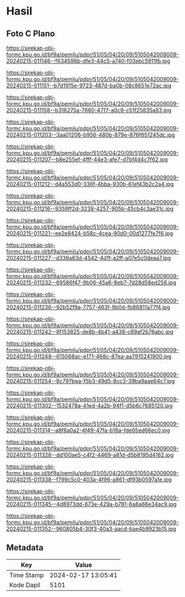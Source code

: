 # Hasil

## Foto C Plano

https://sirekap-obj-formc.kpu.go.id/bf9a/pemilu/pdpr/51/05/04/20/09/5105042009009-20240215-011146--f634598b-dfe3-44c5-a740-f03ebc5911fb.jpg

https://sirekap-obj-formc.kpu.go.id/bf9a/pemilu/pdpr/51/05/04/20/09/5105042009009-20240215-011151--b7d1915e-9723-487d-ba0b-08c8651e72ac.jpg

https://sirekap-obj-formc.kpu.go.id/bf9a/pemilu/pdpr/51/05/04/20/09/5105042009009-20240215-011158--b316275a-7660-4717-a0c9-c51f25835a83.jpg

https://sirekap-obj-formc.kpu.go.id/bf9a/pemilu/pdpr/51/05/04/20/09/5105042009009-20240215-011203--3aa01206-b956-480b-879e-876f651245dc.jpg

https://sirekap-obj-formc.kpu.go.id/bf9a/pemilu/pdpr/51/05/04/20/09/5105042009009-20240215-011207--b8e255ef-4fff-44e3-afe7-d7bf4d4c7f62.jpg

https://sirekap-obj-formc.kpu.go.id/bf9a/pemilu/pdpr/51/05/04/20/09/5105042009009-20240215-011212--d4a553d0-336f-4bba-930b-61ef43b2c2a4.jpg

https://sirekap-obj-formc.kpu.go.id/bf9a/pemilu/pdpr/51/05/04/20/09/5105042009009-20240215-011216--9359ff2d-3238-4257-905b-45cb4c3ae31c.jpg

https://sirekap-obj-formc.kpu.go.id/bf9a/pemilu/pdpr/51/05/04/20/09/5105042009009-20240215-011221--ee2e8424-b58c-4cea-90d0-00d1277fe7f6.jpg

https://sirekap-obj-formc.kpu.go.id/bf9a/pemilu/pdpr/51/05/04/20/09/5105042009009-20240215-011227--d338a63d-4542-4d1f-a2ff-a07e5c0deaa7.jpg

https://sirekap-obj-formc.kpu.go.id/bf9a/pemilu/pdpr/51/05/04/20/09/5105042009009-20240215-011232--69586f47-9b06-45a6-8eb7-7d28d58ed256.jpg

https://sirekap-obj-formc.kpu.go.id/bf9a/pemilu/pdpr/51/05/04/20/09/5105042009009-20240215-011236--92b52f9a-7757-463f-9b0d-fb86811a77f4.jpg

https://sirekap-obj-formc.kpu.go.id/bf9a/pemilu/pdpr/51/05/04/20/09/5105042009009-20240215-011242--8f153825-de8b-4b41-a438-c89af2b76abc.jpg

https://sirekap-obj-formc.kpu.go.id/bf9a/pemilu/pdpr/51/05/04/20/09/5105042009009-20240215-011248--615068ac-e171-468c-87ea-aa7915241900.jpg

https://sirekap-obj-formc.kpu.go.id/bf9a/pemilu/pdpr/51/05/04/20/09/5105042009009-20240215-011254--8c797bea-f5b3-49d5-8cc3-39ba9aae64c7.jpg

https://sirekap-obj-formc.kpu.go.id/bf9a/pemilu/pdpr/51/05/04/20/09/5105042009009-20240215-011302--1532478a-41ed-4a2b-94f1-d5b6c7685120.jpg

https://sirekap-obj-formc.kpu.go.id/bf9a/pemilu/pdpr/51/05/04/20/09/5105042009009-20240215-011314--a8f8a0a2-4f49-47fa-b18a-fde65ed66ec0.jpg

https://sirekap-obj-formc.kpu.go.id/bf9a/pemilu/pdpr/51/05/04/20/09/5105042009009-20240215-011328--dd100ae5-c4f2-4469-a81d-d5b8195d4162.jpg

https://sirekap-obj-formc.kpu.go.id/bf9a/pemilu/pdpr/51/05/04/20/09/5105042009009-20240215-011338--f799c5c0-403a-4f96-a861-df93b0597a1e.jpg

https://sirekap-obj-formc.kpu.go.id/bf9a/pemilu/pdpr/51/05/04/20/09/5105042009009-20240215-011345--4d8973dd-873e-429a-b781-6a8a66e34ac9.jpg

https://sirekap-obj-formc.kpu.go.id/bf9a/pemilu/pdpr/51/05/04/20/09/5105042009009-20240215-011352--960805b4-30f3-40a3-aacd-bae4b9923b15.jpg


## Metadata

| Key        | Value               |
| ---------- | ------------------- |
| Time Stamp | 2024-02-17 13:05:41 |
| Kode Dapil | 5101                |



